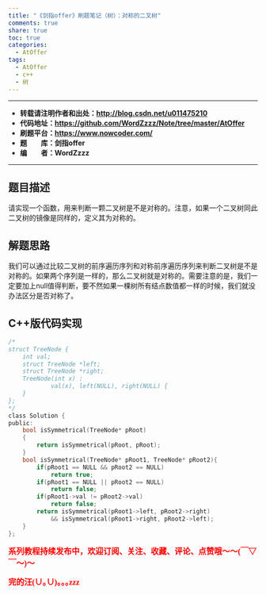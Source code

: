 ```yaml
---
title: "《剑指offer》刷题笔记（树）：对称的二叉树"
comments: true
share: true
toc: true
categories:
  - AtOffer
tags:
  - AtOffer
  - c++
  - 树
---
```


----------

- **转载请注明作者和出处：http://blog.csdn.net/u011475210**
- **代码地址：https://github.com/WordZzzz/Note/tree/master/AtOffer**
- **刷题平台：https://www.nowcoder.com/**
- **题&emsp;&emsp;库：剑指offer**
- **编&emsp;&emsp;者：WordZzzz**

----------

## 题目描述

请实现一个函数，用来判断一颗二叉树是不是对称的。注意，如果一个二叉树同此二叉树的镜像是同样的，定义其为对称的。

## 解题思路

我们可以通过比较二叉树的前序遍历序列和对称前序遍历序列来判断二叉树是不是对称的。如果两个序列是一样的，那么二叉树就是对称的。需要注意的是，我们一定要加上null值得判断，要不然如果一棵树所有结点数值都一样的时候，我们就没办法区分是否对称了。

## C++版代码实现

```c
/*
struct TreeNode {
    int val;
    struct TreeNode *left;
    struct TreeNode *right;
    TreeNode(int x) :
            val(x), left(NULL), right(NULL) {
    }
};
*/
class Solution {
public:
    bool isSymmetrical(TreeNode* pRoot)
    {
        return isSymmetrical(pRoot, pRoot);
    }
    bool isSymmetrical(TreeNode* pRoot1, TreeNode* pRoot2){
        if(pRoot1 == NULL && pRoot2 == NULL)
            return true;
        if(pRoot1 == NULL || pRoot2 == NULL)
            return false;
        if(pRoot1->val != pRoot2->val)
            return false;
        return isSymmetrical(pRoot1->left, pRoot2->right)
            && isSymmetrical(pRoot1->right, pRoot2->left);
    }
};
```

**<font color="red" size=3 face="仿宋">系列教程持续发布中，欢迎订阅、关注、收藏、评论、点赞哦～～(￣▽￣～)～</font>**

**<font color="red" size=3 face="仿宋">完的汪(∪｡∪)｡｡｡zzz</font>**